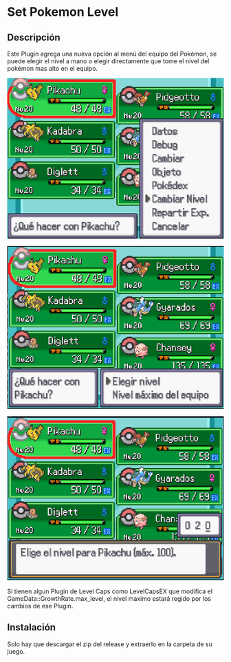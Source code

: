 # Set Pokemon Level

## Descripción

Este Plugin agrega una nueva opción al menú del equipo del Pokémon, se puede elegir el nivel a mano o elegir directamente que tome el nivel del pokémon mas alto en el equipo.

![Menu](images/main.png)

![sub menu](images/sub.png)

![level menu](images/choose.png)

Si tienen algun Plugin de Level Caps como LevelCapsEX que modifica el GameData::GrowthRate.max_level, el nivel maximo estará regido por los cambios de ese Plugin.

## Instalación

Solo hay que descargar el zip del release y extraerlo en la carpeta de su juego.